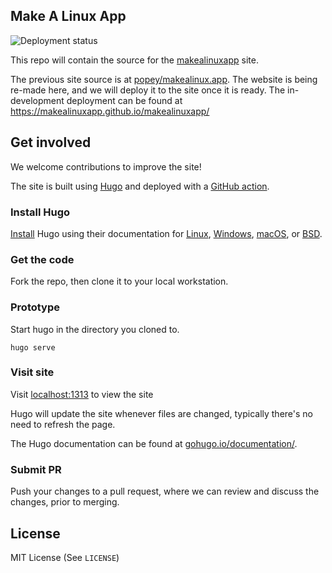 ## Make A Linux App

![Deployment status](https://github.com/makealinuxapp/makealinuxapp/actions/workflows/hugo.yaml/badge.svg)

This repo will contain the source for the [makealinuxapp](https://makealinux.app) site. 

The previous site source is at [popey/makealinux.app](https://github.com/popey/makealinux.app). The website is being re-made here, and we will deploy it to the site once it is ready. The in-development deployment can be found at https://makealinuxapp.github.io/makealinuxapp/

## Get involved

We welcome contributions to improve the site!

The site is built using [Hugo](https://gohugo.io/) and deployed with a [GitHub action](https://github.com/features/actions).

### Install Hugo

[Install](https://gohugo.io/installation/) Hugo using their documentation for [Linux](https://gohugo.io/installation/linux/), [Windows](https://gohugo.io/installation/windows/), [macOS](https://gohugo.io/installation/macos/), or [BSD](https://gohugo.io/installation/bsd/).

<!-- not sure we need this yet 
You'll also need dart-sass-embedded, and vanilla framework.

`sudo snap install dart-sass-embedded`

`npm install vanilla-framework`
--> 
### Get the code

Fork the repo, then clone it to your local workstation.

### Prototype

Start hugo in the directory you cloned to.

`hugo serve`

### Visit site

Visit [localhost:1313](https://localhost:1313) to view the site

Hugo will update the site whenever files are changed, typically there's no need to refresh the page.

The Hugo documentation can be found at [gohugo.io/documentation/](https://gohugo.io/documentation/).

### Submit PR

Push your changes to a pull request, where we can review and discuss the changes, prior to merging. 

<!-- To do - issue #4
## Code of Conduct

Please respect the [Ubuntu Code of Conduct](https://ubuntu.com/community/ethos/code-of-conduct) when interacting with others in this repo. 
-->

## License
MIT License (See `LICENSE`)
